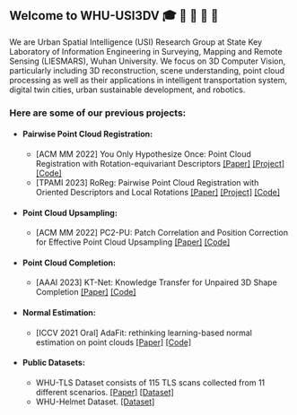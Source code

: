 ## Welcome to WHU-USI3DV :mortar_board: :wave: :clap: :tada: :confetti_ball:

We are Urban Spatial Intelligence (USI) Research Group at State Key Laboratory of Information Engineering in Surveying, Mapping and Remote Sensing (LIESMARS), Wuhan University. We focus on 3D Computer Vision, particularly including 3D reconstruction, scene understanding, point cloud processing as well as their applications in intelligent transportation system, digital twin cities, urban sustainable development, and robotics.
### Here are some of our previous projects:
- #### Pairwise Point Cloud Registration: 
  - [ACM MM 2022] You Only Hypothesize Once: Point Cloud Registration with Rotation-equivariant Descriptors [[Paper]](https://arxiv.org/abs/2109.00182) [[Project]](https://hpwang-whu.github.io/YOHO/) [[Code]](https://github.com/HpWang-whu/YOHO)
  - [TPAMI 2023] RoReg: Pairwise Point Cloud Registration with Oriented Descriptors and Local Rotations [[Paper]](https://doi.org/10.1109/TPAMI.2023.3244951) [[Project]](https://hpwang-whu.github.io/RoReg/) [[Code]](https://github.com/HpWang-whu/RoReg)
- #### Point Cloud Upsampling:
  - [ACM MM 2022] PC2-PU: Patch Correlation and Position Correction for Effective Point Cloud Upsampling [[Paper]](https://arxiv.org/abs/2109.09337) [[Code]](https://github.com/chenlongwhu/PC2-PU)
- #### Point Cloud Completion:
  - [AAAI 2023] KT-Net: Knowledge Transfer for Unpaired 3D Shape Completion [[Paper]](https://arxiv.org/abs/2111.11976) [[Code]](https://github.com/a4152684/KT-Net)
- #### Normal Estimation:
  - [ICCV 2021 Oral] AdaFit: rethinking learning-based normal estimation on point clouds [[Paper]](https://openaccess.thecvf.com/content/ICCV2021/html/Zhu_AdaFit_Rethinking_Learning-Based_Normal_Estimation_on_Point_Clouds_ICCV_2021_paper.html) [[Code]](https://github.com/Runsong123/AdaFit)
- #### Public Datasets:
  - WHU-TLS Dataset consists of 115 TLS scans collected from 11 different scenarios. [[Paper]](https://www.sciencedirect.com/science/article/abs/pii/S0924271620300836) [[Dataset]](http://3s.whu.edu.cn/ybs/en/benchmark.htm) 
  - WHU-Helmet Dataset. [[Dataset]](https://github.com/kafeiyin00/WHU-HelmetDataset) 
